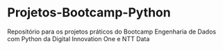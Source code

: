 # Projetos-Bootcamp-Python
Repositório para os projetos práticos do Bootcamp Engenharia de Dados com Python da Digital Innovation One e NTT Data
